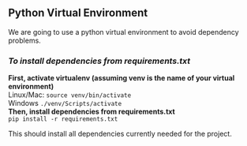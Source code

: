 ## Python Virtual Environment
We are going to use a python virtual environment to avoid dependency problems.
### *To install dependencies from requirements.txt*
**First, activate virtualenv (assuming venv is the name of your virtual environment)**<br>
Linux/Mac: ```source venv/bin/activate```<br>
Windows ```./venv/Scripts/activate```<br>
**Then, install dependencies from requirements.txt**<br>
```pip install -r requirements.txt```

This should install all dependencies currently needed for the project.

